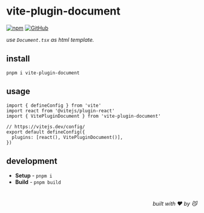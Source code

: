 # vite-plugin-document

[![npm](https://img.shields.io/npm/v/vite-plugin-document)](https://github.com/JiangWeixian/vite-plugin-document) [![GitHub](https://img.shields.io/npm/l/vite-plugin-document)](https://github.com/JiangWeixian/vite-plugin-document) 

*use `Document.tsx` as html template.*

## install

```console
pnpm i vite-plugin-document
```

## usage

```tsx
import { defineConfig } from 'vite'
import react from '@vitejs/plugin-react'
import { VitePluginDocument } from 'vite-plugin-document'

// https://vitejs.dev/config/
export default defineConfig({
  plugins: [react(), VitePluginDocument()],
})
```

## development

- **Setup** - `pnpm i`
- **Build** - `pnpm build`

# 
<div align='right'>

*built with ❤️ by 😼*

</div>

